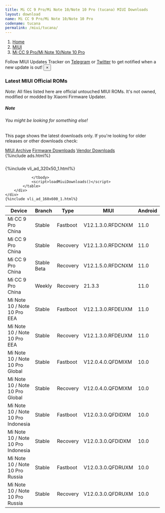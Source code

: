 ```yaml
---
title: Mi CC 9 Pro/Mi Note 10/Note 10 Pro (tucana) MIUI Downloads
layout: download
name: Mi CC 9 Pro/Mi Note 10/Note 10 Pro
codename: tucana
permalink: /miui/tucana/
---
```

<nav aria-label="breadcrumb">
    <ol class="breadcrumb">
        <li class="breadcrumb-item"><a href="/">Home</a></li>
        <li class="breadcrumb-item"><a href="/miui/">MIUI</a></li>
        <li class="breadcrumb-item active" aria-current="page"><a href="/miui/tucana/">Mi CC 9 Pro/Mi Note 10/Note 10 Pro</a></li>
    </ol>
</nav>
<div class="alert alert-primary alert-dismissible fade show" role="alert">
    Follow MIUI Updates Tracker on <a href="https://t.me/MIUIUpdatesTracker" class="alert-link">Telegram</a>
     or <a href="https://twitter.com/MiFwUpdater" class="alert-link">Twitter</a> to get notified when a new update is out!
    <button type="button" class="close" data-dismiss="alert" aria-label="Close">
        <span aria-hidden="true">&times;</span>
    </button>
</div>

### Latest MIUI Official ROMs
*Note*: All files listed here are official untouched MIUI ROMs. It's not owned, modified or modded by Xiaomi Firmware Updater.
<div class="card">
  <div class="card-body">
    <h5 class="card-title">Note</h5>
    <h6 class="card-subtitle mb-2 text-muted">You might be looking for something else!</h6>
    <p class="card-text">This page shows the latest downloads only.
     If you're looking for older releases or other downloads check:</p>
    <a href="/archive/miui/tucana/" class="card-link">MIUI Archive</a>
    <a href="/firmware/tucana/" class="card-link">Firmware Downloads</a>
    <a href="/vendor/tucana/" class="card-link">Vendor Downloads</a>
  </div>
</div>
{%include ads.html%}
<div class="row justify-content-center">
    <div class="col-10">
        <div class="table-responsive-md" style="margin-top: 25px;">
            {%include vli_ad_320x50_1.html%}
            <table id="miui" class="display dt-responsive nowrap compact table table-striped table-hover table-sm">
                <thead class="thead-dark">
                    <tr>
                        <th data-ref="device">Device</th>
                        <th data-ref="branch">Branch</th>
                        <th data-ref="type">Type</th>
                        <th data-ref="miui">MIUI</th>
                        <th data-ref="android">Android</th>
                        <th data-ref="size">Size</th>
                        <th data-ref="size">Date</th>
                        <th data-ref="link">Link</th>
                    </tr>
                </thead>
                <tbody>
                <tr><td>Mi CC 9 Pro China</td><td>Stable</td><td>Fastboot</td><td>V12.1.3.0.RFDCNXM</td><td>11.0</td><td>4.1 GB</td><td>2020-12-30</td><td><a href="/miui/tucana/stable/V12.1.3.0.RFDCNXM/">Download</a></td></tr>
<tr><td>Mi CC 9 Pro China</td><td>Stable</td><td>Recovery</td><td>V12.1.3.0.RFDCNXM</td><td>11.0</td><td>3.1 GB</td><td>2021-01-04</td><td><a href="/miui/tucana/stable/V12.1.3.0.RFDCNXM/">Download</a></td></tr>
<tr><td>Mi CC 9 Pro China</td><td>Stable Beta</td><td>Recovery</td><td>V12.1.5.0.RFDCNXM</td><td>11.0</td><td>3.1 GB</td><td>2021-03-04</td><td><a href="/miui/tucana/stable beta/V12.1.5.0.RFDCNXM/">Download</a></td></tr>
<tr><td>Mi CC 9 Pro China</td><td>Weekly</td><td>Recovery</td><td>21.3.3</td><td>11.0</td><td>3.3 GB</td><td>2021-03-04</td><td><a href="/miui/tucana/weekly/21.3.3/">Download</a></td></tr>
<tr><td>Mi Note 10 / Note 10 Pro EEA</td><td>Stable</td><td>Fastboot</td><td>V12.1.3.0.RFDEUXM</td><td>11.0</td><td>4.7 GB</td><td>2021-02-17</td><td><a href="/miui/tucana/stable/V12.1.3.0.RFDEUXM/">Download</a></td></tr>
<tr><td>Mi Note 10 / Note 10 Pro EEA</td><td>Stable</td><td>Recovery</td><td>V12.1.3.0.RFDEUXM</td><td>11.0</td><td>3.0 GB</td><td>2021-02-21</td><td><a href="/miui/tucana/stable/V12.1.3.0.RFDEUXM/">Download</a></td></tr>
<tr><td>Mi Note 10 / Note 10 Pro Global</td><td>Stable</td><td>Fastboot</td><td>V12.0.4.0.QFDMIXM</td><td>10.0</td><td>4.7 GB</td><td>2021-01-17</td><td><a href="/miui/tucana/stable/V12.0.4.0.QFDMIXM/">Download</a></td></tr>
<tr><td>Mi Note 10 / Note 10 Pro Global</td><td>Stable</td><td>Recovery</td><td>V12.0.4.0.QFDMIXM</td><td>10.0</td><td>2.9 GB</td><td>2021-01-25</td><td><a href="/miui/tucana/stable/V12.0.4.0.QFDMIXM/">Download</a></td></tr>
<tr><td>Mi Note 10 / Note 10 Pro Indonesia</td><td>Stable</td><td>Fastboot</td><td>V12.0.3.0.QFDIDXM</td><td>10.0</td><td>4.7 GB</td><td>2020-11-13</td><td><a href="/miui/tucana/stable/V12.0.3.0.QFDIDXM/">Download</a></td></tr>
<tr><td>Mi Note 10 / Note 10 Pro Indonesia</td><td>Stable</td><td>Recovery</td><td>V12.0.3.0.QFDIDXM</td><td>10.0</td><td>2.9 GB</td><td>2020-11-23</td><td><a href="/miui/tucana/stable/V12.0.3.0.QFDIDXM/">Download</a></td></tr>
<tr><td>Mi Note 10 / Note 10 Pro Russia</td><td>Stable</td><td>Fastboot</td><td>V12.0.3.0.QFDRUXM</td><td>10.0</td><td>4.5 GB</td><td>2020-11-12</td><td><a href="/miui/tucana/stable/V12.0.3.0.QFDRUXM/">Download</a></td></tr>
<tr><td>Mi Note 10 / Note 10 Pro Russia</td><td>Stable</td><td>Recovery</td><td>V12.0.3.0.QFDRUXM</td><td>10.0</td><td>2.9 GB</td><td>2020-11-19</td><td><a href="/miui/tucana/stable/V12.0.3.0.QFDRUXM/">Download</a></td></tr>

                </tbody>
                <script>loadMiuiDownloads()</script>
            </table>
        </div>
    </div>
    {%include vli_ad_160x600_1.html%}
</div>
